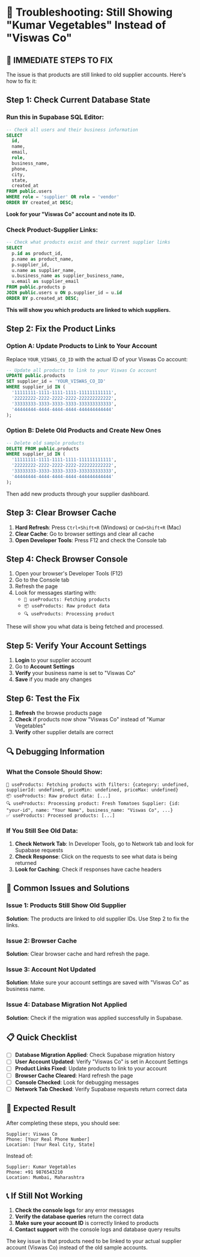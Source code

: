 # 🔧 Troubleshooting: Still Showing "Kumar Vegetables" Instead of "Viswas Co"

## 🚨 **IMMEDIATE STEPS TO FIX**

The issue is that products are still linked to old supplier accounts. Here's how to fix it:

## **Step 1: Check Current Database State**

### **Run this in Supabase SQL Editor:**

```sql
-- Check all users and their business information
SELECT 
  id,
  name,
  email,
  role,
  business_name,
  phone,
  city,
  state,
  created_at
FROM public.users 
WHERE role = 'supplier' OR role = 'vendor'
ORDER BY created_at DESC;
```

**Look for your "Viswas Co" account and note its ID.**

### **Check Product-Supplier Links:**

```sql
-- Check what products exist and their current supplier links
SELECT 
  p.id as product_id,
  p.name as product_name,
  p.supplier_id,
  u.name as supplier_name,
  u.business_name as supplier_business_name,
  u.email as supplier_email
FROM public.products p
JOIN public.users u ON p.supplier_id = u.id
ORDER BY p.created_at DESC;
```

**This will show you which products are linked to which suppliers.**

## **Step 2: Fix the Product Links**

### **Option A: Update Products to Link to Your Account**

Replace `YOUR_VISWAS_CO_ID` with the actual ID of your Viswas Co account:

```sql
-- Update all products to link to your Viswas Co account
UPDATE public.products 
SET supplier_id = 'YOUR_VISWAS_CO_ID'
WHERE supplier_id IN (
  '11111111-1111-1111-1111-111111111111',
  '22222222-2222-2222-2222-222222222222',
  '33333333-3333-3333-3333-333333333333',
  '44444444-4444-4444-4444-444444444444'
);
```

### **Option B: Delete Old Products and Create New Ones**

```sql
-- Delete old sample products
DELETE FROM public.products 
WHERE supplier_id IN (
  '11111111-1111-1111-1111-111111111111',
  '22222222-2222-2222-2222-222222222222',
  '33333333-3333-3333-3333-333333333333',
  '44444444-4444-4444-4444-444444444444'
);
```

Then add new products through your supplier dashboard.

## **Step 3: Clear Browser Cache**

1. **Hard Refresh**: Press `Ctrl+Shift+R` (Windows) or `Cmd+Shift+R` (Mac)
2. **Clear Cache**: Go to browser settings and clear all cache
3. **Open Developer Tools**: Press F12 and check the Console tab

## **Step 4: Check Browser Console**

1. Open your browser's Developer Tools (F12)
2. Go to the Console tab
3. Refresh the page
4. Look for messages starting with:
   - `🔄 useProducts: Fetching products`
   - `📦 useProducts: Raw product data`
   - `🔍 useProducts: Processing product`

These will show you what data is being fetched and processed.

## **Step 5: Verify Your Account Settings**

1. **Login** to your supplier account
2. Go to **Account Settings**
3. **Verify** your business name is set to "Viswas Co"
4. **Save** if you made any changes

## **Step 6: Test the Fix**

1. **Refresh** the browse products page
2. **Check** if products now show "Viswas Co" instead of "Kumar Vegetables"
3. **Verify** other supplier details are correct

## **🔍 Debugging Information**

### **What the Console Should Show:**

```
🔄 useProducts: Fetching products with filters: {category: undefined, supplierId: undefined, priceMin: undefined, priceMax: undefined}
📦 useProducts: Raw product data: [...]
🔍 useProducts: Processing product: Fresh Tomatoes Supplier: {id: "your-id", name: "Your Name", business_name: "Viswas Co", ...}
✅ useProducts: Processed products: [...]
```

### **If You Still See Old Data:**

1. **Check Network Tab**: In Developer Tools, go to Network tab and look for Supabase requests
2. **Check Response**: Click on the requests to see what data is being returned
3. **Look for Caching**: Check if responses have cache headers

## **🚨 Common Issues and Solutions**

### **Issue 1: Products Still Show Old Supplier**
**Solution**: The products are linked to old supplier IDs. Use Step 2 to fix the links.

### **Issue 2: Browser Cache**
**Solution**: Clear browser cache and hard refresh the page.

### **Issue 3: Account Not Updated**
**Solution**: Make sure your account settings are saved with "Viswas Co" as business name.

### **Issue 4: Database Migration Not Applied**
**Solution**: Check if the migration was applied successfully in Supabase.

## **📋 Quick Checklist**

- [ ] **Database Migration Applied**: Check Supabase migration history
- [ ] **User Account Updated**: Verify "Viswas Co" is set in Account Settings
- [ ] **Product Links Fixed**: Update products to link to your account
- [ ] **Browser Cache Cleared**: Hard refresh the page
- [ ] **Console Checked**: Look for debugging messages
- [ ] **Network Tab Checked**: Verify Supabase requests return correct data

## **🎯 Expected Result**

After completing these steps, you should see:

```
Supplier: Viswas Co
Phone: [Your Real Phone Number]
Location: [Your Real City, State]
```

Instead of:

```
Supplier: Kumar Vegetables
Phone: +91 9876543210
Location: Mumbai, Maharashtra
```

## **📞 If Still Not Working**

1. **Check the console logs** for any error messages
2. **Verify the database queries** return the correct data
3. **Make sure your account ID** is correctly linked to products
4. **Contact support** with the console logs and database query results

The key issue is that products need to be linked to your actual supplier account (Viswas Co) instead of the old sample accounts. 